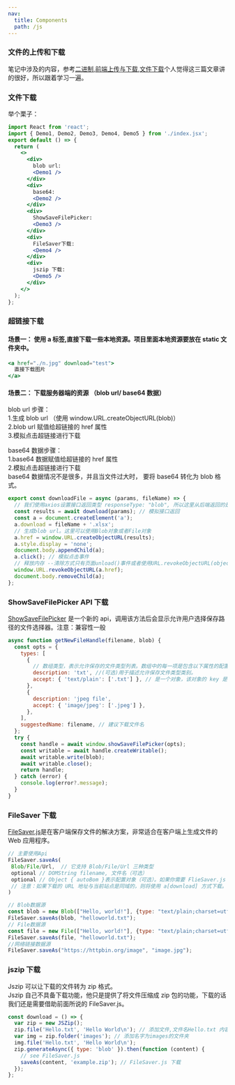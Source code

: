 ```yaml
---
nav:
  title: Components
  path: /js
---
```


### 文件的上传和下载

笔记中涉及的内容，参考[二进制](https://juejin.cn/post/7046313942938812424/),[前端上传与下载](https://juejin.cn/post/7074869887759286280),[文件下载](https://juejin.cn/post/6989413354628448264#heading-6)个人觉得这三篇文章讲的很好，所以跟着学习一遍。

### 文件下载

举个栗子：

```jsx
import React from 'react';
import { Demo1, Demo2, Demo3, Demo4, Demo5 } from './index.jsx';
export default () => {
  return (
    <>
      <div>
        blob url:
        <Demo1 />
      </div>
      <div>
        base64:
        <Demo2 />
      </div>
      <div>
        ShowSaveFilePicker:
        <Demo3 />
      </div>
      <div>
        FileSaver下载:
        <Demo4 />
      </div>
      <div>
        jszip 下载:
        <Demo5 />
      </div>
    </>
  );
};
```

### 超链接下载

#### 场景一： 使用 a 标签,直接下载一些本地资源。项目里面本地资源要放在 static 文件夹中。

```jsx | pure
<a href="./n.jpg" download="test">
  直接下载图片
</a>
```

#### 场景二： 下载服务器端的资源 （blob url/ base64 数据）

blob url 步骤：<br> 1.生成 blob url （使用 window.URL.createObjectURL(blob)）<br> 2.blob url 赋值给超链接的 href 属性<br> 3.模拟点击超链接进行下载<br>

base64 数据步骤：<br> 1.base64 数据赋值给超链接的 href 属性<br> 2.模拟点击超链接进行下载<br> base64 数据情况不是很多，并且当文件过大时， 要将 base64 转化为 blob 格式。

```jsx | pure
export const downloadFile = async (params, fileName) => {
  // 我们使用axios设置接口返回类型 responseType: "blob", 所以这里从后端返回的是blob。
  const results = await download(params); // 模拟接口返回
  const a = document.createElement('a');
  a.download = fileName + '.xlsx';
  // 生成blob url。这里可以使用Blob对象或者File对象
  a.href = window.URL.createObjectURL(results);
  a.style.display = 'none';
  document.body.appendChild(a);
  a.click(); // 模拟点击事件
  // 释放内存 --清除方式只有页面unload()事件或者使用URL.revokeObjectURL(objectURL)手动清除 。
  window.URL.revokeObjectURL(a.href);
  document.body.removeChild(a);
};
```

### ShowSaveFilePicker API 下载

[ShowSaveFilePicker](https://developer.mozilla.org/en-US/docs/Web/API/window/showSaveFilePicker) 是一个新的 api，调用该方法后会显示允许用户选择保存路径的文件选择器。注意：兼容性一般

```jsx | pure
async function getNewFileHandle(filename, blob) {
  const opts = {
    types: [
      {
        // 数组类型，表示允许保存的文件类型列表。数组中的每一项是包含以下属性的配置对象：
        description: 'txt', //(可选)用于描述允许保存文件类型类别。
        accept: { 'text/plain': ['.txt'] }, // 是一个对象，该对象的 key 是 MIME 类型，值是文件扩展名列表。
      },
      {
        description: 'jpeg file',
        accept: { 'image/jpeg': ['.jpeg'] },
      },
    ],
    suggestedName: filename, // 建议下载文件名
  };
  try {
    const handle = await window.showSaveFilePicker(opts);
    const writable = await handle.createWritable();
    await writable.write(blob);
    await writable.close();
    return handle;
  } catch (error) {
    console.log(error?.message);
  }
}
```

### FileSaver 下载

[FileSaver.js](https://github.com/eligrey/FileSaver.js)是在客户端保存文件的解决方案，非常适合在客户端上生成文件的 Web 应用程序。

```jsx | pure
// 主要使用Api
FileSaver.saveAs(
 Blob/File/Url,  // 它支持 Blob/File/Url 三种类型
 optional // DOMString filename, 文件名（可选）
 optional // Object { autoBom }表示配置对象（可选）。如果你需要 FlieSaver.js 自动提供 Unicode 文本编码提示字节顺序标记，则需要设置 { autoBom: true}。请注意，只有当blob类型的charset=utf-8设置时，才能执行此操作。
 // 注意：如果下载的 URL 地址与当前站点是同域的，则将使用 a[download] 方式下载。否则，会先使用 同步的 HEAD 请求 来判断是否支持 CORS 机制，若支持的话，将进行数据下载并使用 Blob URL 实现文件下载。如果不支持 CORS 机制的话，将会尝试使用 a[download] 方式下载。
)

// Blob数据源
const blob = new Blob(["Hello, world!"], {type: "text/plain;charset=utf-8"});
FileSaver.saveAs(blob, "helloworld.txt");
// File数据源
const file = new File(["Hello, world!"], {type: "text/plain;charset=utf-8"});
FileSaver.saveAs(file, "helloworld.txt");
//网络链接数据源
FileSaver.saveAs("https://httpbin.org/image", "image.jpg");
```

### jszip 下载

Jszip 可以让下载的文件转为 zip 格式。<br> Jszip 自己不具备下载功能，他只是提供了将文件压缩成 zip 包的功能，下载的话我们还是需要借助前面所说的 FileSaver.js。

```jsx | pure
const download = () => {
  var zip = new JSZip();
  zip.file('Hello.txt', 'Hello World\n'); // 添加文件,文件名Hello.txt 内容Hello World
  var img = zip.folder('images'); // 添加名字为images的文件夹
  img.file('Hello.txt', 'Hello World\n');
  zip.generateAsync({ type: 'blob' }).then(function (content) {
    // see FileSaver.js
    saveAs(content, 'example.zip'); // FileSaver.js 下载
  });
};
```
